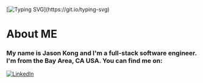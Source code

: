 [![Typing SVG](https://readme-typing-svg.demolab.com?font=Helvetica&size=25&duration=4000&pause=500&color=000000&width=550&lines=Hi!+My+name+is+Jason+Kong%2C+Software+Engineer;Thanks+for+visiting+my+Github!)](https://git.io/typing-svg)

<!--
**jrkong216/jrkong216** is a ✨ _special_ ✨ repository because its `README.md` (this file) appears on your GitHub profile.

Here are some ideas to get you started:

- 🔭 I’m currently working on ...
- 🌱 I’m currently learning ...
- 👯 I’m looking to collaborate on ...
- 🤔 I’m looking for help with ...
- 💬 Ask me about ...
- 📫 How to reach me: ...
- 😄 Pronouns: ...
- ⚡ Fun fact: ...
-->

# About ME
### My name is Jason Kong and I'm a full-stack software engineer. I'm from the Bay Area, CA USA. You can find me on:

[![LinkedIn](https://img.shields.io/badge/linkedin-%230077B5.svg?style=for-the-badge&logo=linkedin&logoColor=white)](https://www.linkedin.com/in/jason-kong-39552922/)

<!-- 
 [![LinkedIn](https://img.shields.io/badge/linkedin-%230077B5.svg?style=for-the-badge&logo=linkedin&logoColor=white) https://www.linkedin.com/in/jason-kong-39552922/)]{:target="_blank"}

![github-icon]: https://skillicons.dev/icons?i=github



![JavaScript](https://img.shields.io/badge/javascript-%23323330.svg?style=for-the-badge&logo=javascript&logoColor=%23F7DF1E)
![React](https://img.shields.io/badge/react-%2320232a.svg?style=for-the-badge&logo=react&logoColor=%2361DAFB)

[![linked in][[github-icon](https://skillicons.dev/icons?i=github)]][[github-url](https://github.com/jameswonlee)]
[![linked in][linkedin-icon]][linkedin-url] -->
